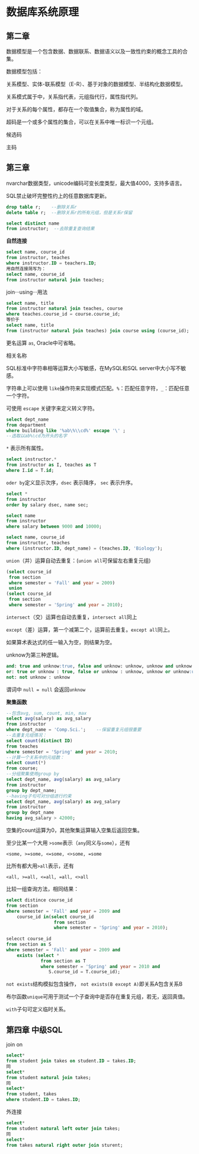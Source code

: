 # **数据库系统原理**

## **第二章**

数据模型是一个包含数据、数据联系、数据语义以及一致性约束的概念工具的合集。

数据模型包括：

关系模型、实体-联系模型（E-R）、基于对象的数据模型、半结构化数据模型。

关系模式属于中，关系指代表，元组指代行，属性指代列。

对于关系的每个属性，都存在一个取值集合，称为属性的域。

超码是一个或多个属性的集合，可以在关系中唯一标识一个元组。

候选码

主码

## **第三章**

nvarchar数据类型，unicode编码可变长度类型，最大值4000，支持多语言。

SQL禁止破坏完整性约上的任意数据库更新。

```sql
drop table r;    --删除关系r
delete table r;  --删除关系r的所有元组，但是关系r保留

select distinct name 
from instructor;  --去除重复查询结果
```

**自然连接**

```sql
select name, course_id
from instructor, teaches
where instructor.ID = teachers.ID;
用自然连接简写为：
select name, course_id
from instructor natural join teaches;
```

join···using···用法

```sql
select name, title
from instructor natural join teaches, course
where teaches.course_id = course.course_id;
等价于
select name, title
from (instructor natural join teaches) join course using (course_id);
```

更名运算 `as`, Oracle中可省略。

相关名称

SQL标准中字符串相等运算大小写敏感，在MySQL和SQL server中大小写不敏感。

字符串上可以使用 `like`操作符来实现模式匹配。`%`：匹配任意字符，`_`：匹配任意一个字符。

可使用 `escape` 关键字来定义转义字符。

```sql
select dept_name
from department
where building like '%ab\%\\cd%' escape '\' ;
--选取以ab%\cd为开头的名字
```

`*` 表示所有属性。

```sql
select instructor.*
from instructor as I, teaches as T
where I.id = T.id;
```

`oder by`定义显示次序，`dsec` 表示降序， `sec` 表示升序。

```sql
select *
from instructor
order by salary dsec, name sec;
```

```sql
select name
from instructor
where salary between 9000 and 10000;
```

```sql
select name, course_id
from instructor, teaches
where (instructor.ID, dept_name) = (teaches.ID, 'Biology');
```

`union`（并）运算自动去重复：(`union all`可保留左右重复元组)

```sql
(select course_id
 from section 
 where semester = 'Fall' and year = 2009)
 union
(select course_id
 from section
 where semester = 'Spring' and year = 2010);
```

`intersect`（交）运算也自动去重复，`intersect all`同上

`except`（差）运算，第一个减第二个，运算前去重复。`except all`同上。

如果算术表达式的任一输入为空，则结果为空。

unknow为第三种逻辑。

```sql
and: true and unknow:true, false and unknow: unknow, unknow and unknow: unknow
or: true or unknow : true, false or unknow : unknow, unknow or unknow:unknow
not: not unknow : unknow
```

谓词中 `null = null` 会返回`unknow`

**聚集函数**

```sql
--包含avg, sum, count, min, max
select avg(salary) as avg_salary
from instructor
where dept_name = 'Comp.Sci.';    --保留重复元组很重要
--去重复元组情况：
select count(distinct ID)
from teaches
where semester = 'Spring' and year = 2010;
--计算一个关系中的元组数：
select count(*)
from course;
--分组聚集使用group by
select dept_name, avg(salary) as avg_salary
from instructor
group by dept_name;
--having子句可对分组进行约束
select dept_name, avg(salary) as avg_salary
from instructor
group by dept_name
having avg_salary > 42000;
```

空集的count运算为0，其他聚集运算输入空集后返回空集。

至少比某一个大用 `>some`表示（`any`同义与`some`），还有

`<some, >=some, <=some, <>some, =some`

比所有都大用`>all`表示，还有

`<all, >=all, <=all, =all, <>all`

比较一组查询方法，相同结果：

```sql
select distince course_id
from section
where semester = 'Fall' and year = 2009 and
	course_id in(select course_id
                  from section
                  where semester = 'Spring' and year = 2010);
                  
selecct course_id
from section as S
where semester = 'Fall' and year = 2009 and
	exists (select *
             from section as T
             where semester = 'Spring' and year = 2010 and 
           		S.course_id = T.course_id);
```

`not exists`结构模拟包含操作， `not exists(B except A)`即关系A包含关系B

布尔函数`unique`可用于测试一个子查询中是否存在重复元组，若无，返回真值。

`with`子句可定义临时关系。

## **第四章 中级SQL**

join on

```sql
select*
from student join takes on student.ID = takes.ID;
同
select*
from student natural join takes;
同
select*
from student, takes
where student.ID = takes.ID;
```

外连接

```sql
select*
from student natural left outer join takes;
同
select*
from takes natural right outer join sturent;
```

